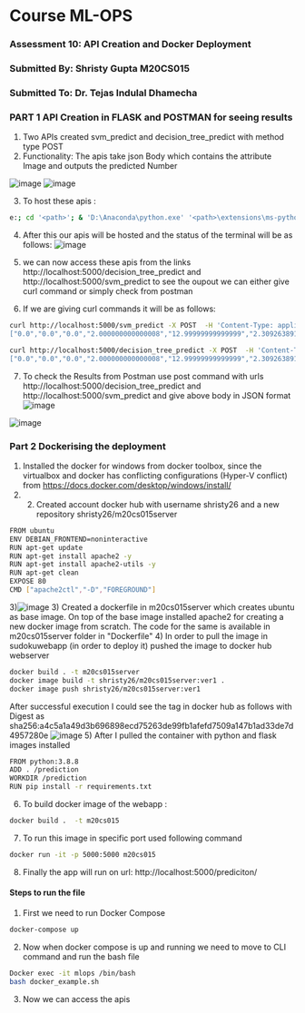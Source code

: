 # Course ML-OPS
### Assessment 10: API Creation and Docker Deployment
### Submitted By: Shristy Gupta M20CS015
### Submitted To: Dr. Tejas Indulal Dhamecha


### PART 1 API Creation in FLASK and POSTMAN for seeing results
1) Two APIs created svm_predict and decision_tree_predict with method type POST
2) Functionality: The apis take json Body which contains the attribute Image and outputs the predicted Number

![image](https://user-images.githubusercontent.com/26459890/143763613-7e75245d-9226-4277-adc8-4844e2e0e9ca.png)
![image](https://user-images.githubusercontent.com/26459890/143763621-96e0aad9-ab77-4305-b649-c6ba84b9ea42.png)

3) To host these apis :
``` sh
e:; cd '<path>'; & 'D:\Anaconda\python.exe' '<path>\extensions\ms-python.python-2021.11.1422169775\pythonFiles\lib\python\debugpy\launcher' '62702' '--' '-m' 'flask' 'run' '--no-debugger'
```
4) After this our apis will be hosted and the status of the terminal will be as follows:
![image](https://user-images.githubusercontent.com/26459890/143763726-16affda2-603e-4d2d-bdf8-32304450d79e.png)

5) we can now access these apis from the links http://localhost:5000/decision_tree_predict and http://localhost:5000/svm_predict
to see the oupout we can either give curl command or simply check from postman

6) If we are giving curl commands it will be as follows:
``` sh
curl http://localhost:5000/svm_predict -X POST  -H 'Content-Type: application/json' -d '{"image":
["0.0","0.0","0.0","2.000000000000008","12.99999999999999","2.3092638912203262e-14","0.0","0.0","0.0","0.0","0.0","7.99999999999998","14.999999999999988","2.664535259100375e-14","0.0","0.0","0.0","0.0","4.9999999999999885","15.999999999999975","5.000000000000027","2.0000000000000027","3.552713678800496e-15","0.0","0.0","0.0","14.999999999999975","12.000000000000007","1.0000000000000182","15.999999999999961","4.000000000000018","7.1054273576009955e-15","3.5527136788004978e-15","3.9999999999999925","15.999999999999984","2.0000000000000275","8.999999999999984","15.999999999999988","8.00000000000001","1.4210854715201997e-14","3.1554436208840472e-30","3.5527136788004974e-15","9.999999999999995","13.999999999999986","15.99999999999999","16.0","4.000000000000025","7.105427357601008e-15","0.0","0.0","0.0","0.0","12.999999999999982","8.000000000000009","1.4210854715202004e-14","0.0","0.0","0.0","0.0","0.0","12.999999999999982","6.000000000000012","1.0658141036401503e-14","0.0"]}'
```

``` sh
curl http://localhost:5000/decision_tree_predict -X POST  -H 'Content-Type: application/json' -d '{"image":
["0.0","0.0","0.0","2.000000000000008","12.99999999999999","2.3092638912203262e-14","0.0","0.0","0.0","0.0","0.0","7.99999999999998","14.999999999999988","2.664535259100375e-14","0.0","0.0","0.0","0.0","4.9999999999999885","15.999999999999975","5.000000000000027","2.0000000000000027","3.552713678800496e-15","0.0","0.0","0.0","14.999999999999975","12.000000000000007","1.0000000000000182","15.999999999999961","4.000000000000018","7.1054273576009955e-15","3.5527136788004978e-15","3.9999999999999925","15.999999999999984","2.0000000000000275","8.999999999999984","15.999999999999988","8.00000000000001","1.4210854715201997e-14","3.1554436208840472e-30","3.5527136788004974e-15","9.999999999999995","13.999999999999986","15.99999999999999","16.0","4.000000000000025","7.105427357601008e-15","0.0","0.0","0.0","0.0","12.999999999999982","8.000000000000009","1.4210854715202004e-14","0.0","0.0","0.0","0.0","0.0","12.999999999999982","6.000000000000012","1.0658141036401503e-14","0.0"]}'
```
7) To check the Results from Postman
use post command with urls http://localhost:5000/decision_tree_predict and http://localhost:5000/svm_predict and give above body in JSON format
![image](https://user-images.githubusercontent.com/26459890/143763961-8d25787a-0aaa-4f05-96b5-387f7777ee67.png)

![image](https://user-images.githubusercontent.com/26459890/143764007-6e415c3e-7976-44f7-8745-de70beba14e4.png)


### Part 2 Dockerising the deployment
1) Installed the docker for windows from docker toolbox, since the virtualbox and docker has conflicting configurations (Hyper-V conflict) from https://docs.docker.com/desktop/windows/install/ 
2) 2) Created account docker hub with username shristy26 and a new repository shristy26/m20cs015server
``` sh
FROM ubuntu
ENV DEBIAN_FRONTEND=noninteractive
RUN apt-get update
RUN apt-get install apache2 -y
RUN apt-get install apache2-utils -y
RUN apt-get clean
EXPOSE 80
CMD ["apache2ctl","-D","FOREGROUND"]
```
3)![image](https://user-images.githubusercontent.com/26459890/131547012-d4eeb469-cf38-44ed-99db-779f67a2db90.png)
3) Created a dockerfile in m20cs015server which creates ubuntu as base image. On top of the base image installed apache2 for creating a new docker image from scratch. The code for the same is available in m20cs015server folder in "Dockerfile" 
4) In order to pull the image in sudokuwebapp (in order to deploy it) pushed the image to docker hub webserver 
``` sh
docker build . -t m20cs015server
docker image build -t shristy26/m20cs015server:ver1 .
docker image push shristy26/m20cs015server:ver1
```
After successful execution I could see the tag in docker hub as follows with Digest as sha256:a4c5a1a49d3b696898ecd75263de99fb1afefd7509a147b1ad33de7d4957280e
![image](https://user-images.githubusercontent.com/26459890/131549740-d9318bf8-2980-43f8-adf6-24d0c7aab6a7.png)
5) After I pulled the container with python and flask images installed

``` sh
FROM python:3.8.8
ADD . /prediction
WORKDIR /prediction
RUN pip install -r requirements.txt
``` 
6) To build docker image of the webapp :
``` sh
docker build .  -t m20cs015
```
7) To run this image in specific port used following command
``` sh
docker run -it -p 5000:5000 m20cs015
```
8) Finally the app will run on url: http://localhost:5000/prediciton/

#### Steps to run the file
1) First we need to run Docker Compose
``` sh
docker-compose up
```
2) Now when docker compose is up and running we need to move to CLI command and run the bash file
``` sh
Docker exec -it mlops /bin/bash
bash docker_example.sh
```
3) Now we can access the apis





